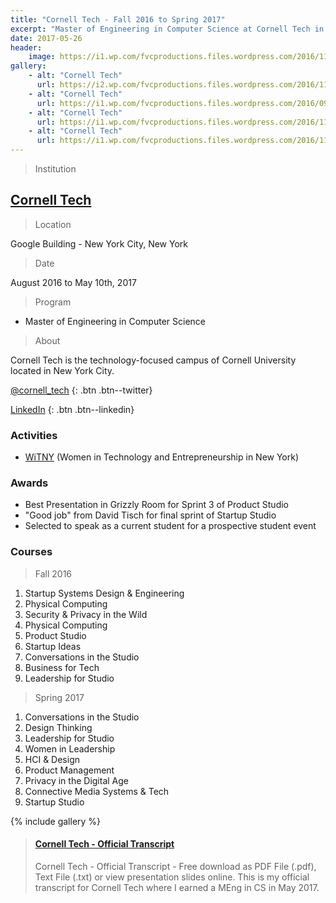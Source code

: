 ```yaml
---
title: "Cornell Tech - Fall 2016 to Spring 2017"
excerpt: "Master of Engineering in Computer Science at Cornell Tech in New York City."
date: 2017-05-26
header:
    image: https://i1.wp.com/fvcproductions.files.wordpress.com/2016/11/2016-11-29-photo-00000102.jpg?w=255&h=191&crop&ssl=1&zoom=2
gallery:
    - alt: "Cornell Tech"
      url: https://i2.wp.com/fvcproductions.files.wordpress.com/2016/11/buildboard-1.jpg?w=487&h=365&crop&ssl=1&zoom=2
    - alt: "Cornell Tech"
      url: https://i1.wp.com/fvcproductions.files.wordpress.com/2016/09/cornell.jpg?w=255&h=170&crop&ssl=1&zoom=2
    - alt: "Cornell Tech"
      url: https://i1.wp.com/fvcproductions.files.wordpress.com/2016/11/2016-11-29-photo-00000102.jpg?w=255&h=191&crop&ssl=1&zoom=2
    - alt: "Cornell Tech"
      url: https://i1.wp.com/fvcproductions.files.wordpress.com/2016/11/img_0047.jpg?w=746&h=560&crop&ssl=1&zoom=2
---
```



> Institution

## <a title="Cornell Tech" href="https://tech.cornell.edu" target="_blank" rel="noopener">Cornell Tech</a>

> Location

Google Building - New York City, New York

> Date

August 2016 to May 10th, 2017

> Program

- Master of Engineering in Computer Science

> About

Cornell Tech is the technology-focused campus of Cornell University located in New York City.

[<i class='fa fa-twitter'></i> @cornell_tech](https://twitter.com/@cornell_tech)
{: .btn .btn--twitter}

[<i class='fa fa-linkedin'></i> LinkedIn](https://linkedin.com/company/cornell-tech)
{: .btn .btn--linkedin}

### Activities

- [WiTNY](https://tech.cornell.edu/impact/witny) (Women in Technology and Entrepreneurship in New York)

### Awards

- Best Presentation in Grizzly Room for Sprint 3 of Product Studio
- "Good job" from David Tisch for final sprint of Startup Studio
- Selected to speak as a current student for a prospective student event

### Courses

> Fall 2016

1. Startup Systems Design & Engineering
2. Physical Computing
3. Security & Privacy in the Wild
4. Physical Computing
5. Product Studio
6. Startup Ideas
7. Conversations in the Studio
8. Business for Tech
9. Leadership for Studio

> Spring 2017

1.  Conversations in the Studio
2.  Design Thinking
3.  Leadership for Studio
4.  Women in Leadership
5.  HCI & Design
6.  Product Management
7.  Privacy in the Digital Age
8.  Connective Media Systems & Tech
9.  Startup Studio

{% include gallery %}

<blockquote class="embedly-card"><h4><a href="https://www.scribd.com/document/349468859/Cornell-Tech-Official-Transcript">Cornell Tech - Official Transcript</a></h4><p>Cornell Tech - Official Transcript - Free download as PDF File (.pdf), Text File (.txt) or view presentation slides online. This is my official transcript for Cornell Tech where I earned a MEng in CS in May 2017.</p></blockquote>
